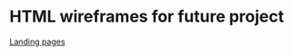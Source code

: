 # HTML wireframes for future project

[Landing pages](https://carenelizabeth.github.io/capstone-html-wireframes/)